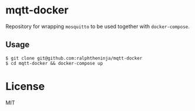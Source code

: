 # mqtt-docker

Repository for wrapping `mosquitto` to be used together with `docker-compose`.

## Usage

```
$ git clone git@github.com:ralphtheninja/mqtt-docker
$ cd mqtt-docker && docker-compose up
```
# License
MIT
